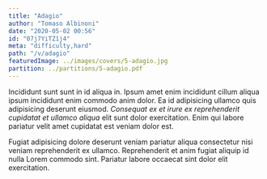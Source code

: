 ```yaml
---
title: "Adagio"
author: "Tomaso Albinoni"
date: "2020-05-02 00:56"
id: "07j7YiTZ1j4"
meta: "difficulty,hard"
path: "/v/adagio"
featuredImage: ../images/covers/5-adagio.jpg
partition: ../partitions/5-adagio.pdf
---
```


Incididunt sunt sunt in id aliqua in. Ipsum amet enim incididunt cillum aliqua ipsum incididunt enim commodo anim dolor. Ea id adipisicing ullamco quis adipisicing deserunt eiusmod. _Consequat ex et irure ex reprehenderit cupidatat et ullamco aliqua_ elit sunt dolor exercitation. Enim qui labore pariatur velit amet cupidatat est veniam dolor est.

Fugiat adipisicing dolore deserunt veniam pariatur aliqua consectetur nisi veniam reprehenderit ex ullamco. Reprehenderit et anim fugiat aliquip id nulla Lorem commodo sint. Pariatur labore occaecat sint dolor elit exercitation.
